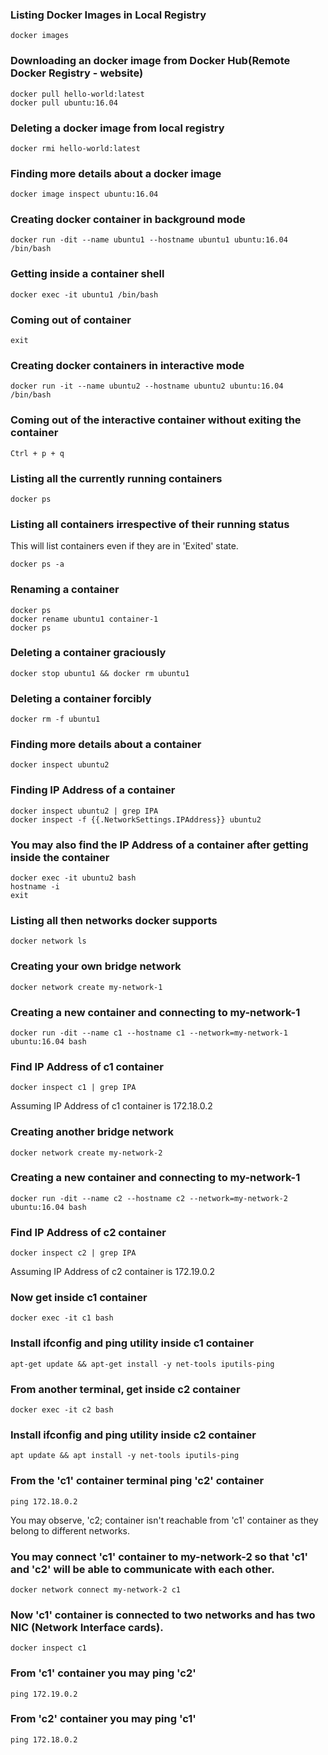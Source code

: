 ### Listing Docker Images in Local Registry
```
docker images
```

### Downloading an docker image from Docker Hub(Remote Docker Registry - website)
```
docker pull hello-world:latest
docker pull ubuntu:16.04
```

### Deleting a docker image from local registry
```
docker rmi hello-world:latest
```

### Finding more details about a docker image
```
docker image inspect ubuntu:16.04
```

### Creating docker container in background mode
```
docker run -dit --name ubuntu1 --hostname ubuntu1 ubuntu:16.04 /bin/bash
```

### Getting inside a container shell
```
docker exec -it ubuntu1 /bin/bash
```

### Coming out of container
```
exit
```

### Creating docker containers in interactive mode
```
docker run -it --name ubuntu2 --hostname ubuntu2 ubuntu:16.04 /bin/bash
```

### Coming out of the interactive container without exiting the container
```
Ctrl + p + q
```

### Listing all the currently running containers
```
docker ps
```

### Listing all containers irrespective of their running status
This will list containers even if they are in 'Exited' state.
```
docker ps -a
```

### Renaming a container
```
docker ps
docker rename ubuntu1 container-1
docker ps
```

### Deleting a container graciously
```
docker stop ubuntu1 && docker rm ubuntu1
```

### Deleting a container forcibly
```
docker rm -f ubuntu1
```

### Finding more details about a container
```
docker inspect ubuntu2 
```

### Finding IP Address of a container
```
docker inspect ubuntu2 | grep IPA
docker inspect -f {{.NetworkSettings.IPAddress}} ubuntu2
```

### You may also find the IP Address of a container after getting inside the container
```
docker exec -it ubuntu2 bash
hostname -i
exit
```

### Listing all then networks docker supports
```
docker network ls
```

### Creating your own bridge network
```
docker network create my-network-1
```

### Creating a new container and connecting to my-network-1
```
docker run -dit --name c1 --hostname c1 --network=my-network-1 ubuntu:16.04 bash
```

### Find IP Address of c1 container
```
docker inspect c1 | grep IPA
```
Assuming IP Address of c1 container is 172.18.0.2

### Creating another bridge network
```
docker network create my-network-2
```

### Creating a new container and connecting to my-network-1
```
docker run -dit --name c2 --hostname c2 --network=my-network-2 ubuntu:16.04 bash
```


### Find IP Address of c2 container
```
docker inspect c2 | grep IPA
```
Assuming IP Address of c2 container is 172.19.0.2

### Now get inside c1 container
```
docker exec -it c1 bash
```

### Install ifconfig and ping utility inside c1 container
```
apt-get update && apt-get install -y net-tools iputils-ping
```

### From another terminal, get inside c2 container
```
docker exec -it c2 bash
```

### Install ifconfig and ping utility inside c2 container
```
apt update && apt install -y net-tools iputils-ping
```
### From the 'c1' container terminal ping 'c2' container
```
ping 172.18.0.2
```
You may observe, 'c2; container isn't reachable from 'c1' container as they belong to different networks.

### You may connect 'c1' container to my-network-2 so that 'c1' and 'c2' will be able to communicate with each other.
```
docker network connect my-network-2 c1
```

### Now 'c1' container is connected to two networks and has two NIC (Network Interface cards).
```
docker inspect c1
```

### From 'c1' container you may ping 'c2'
```
ping 172.19.0.2
```

### From 'c2' container you may ping 'c1'
```
ping 172.18.0.2
```
